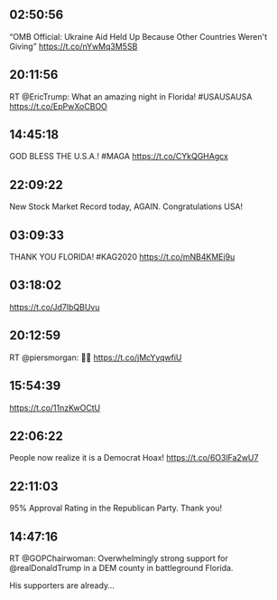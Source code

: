 ## 02:50:56
“OMB Official: Ukraine Aid Held Up Because Other Countries Weren't Giving” https://t.co/nYwMq3M5SB
## 20:11:56
RT @EricTrump: What an amazing night in Florida! #USAUSAUSA https://t.co/EpPwXoCBOO
## 14:45:18
GOD BLESS THE U.S.A.! #MAGA
https://t.co/CYkQGHAgcx
## 22:09:22
New Stock Market Record today, AGAIN. Congratulations USA!
## 03:09:33
THANK YOU FLORIDA! #KAG2020 https://t.co/mNB4KMEj9u
## 03:18:02
https://t.co/Jd7IbQBUvu
## 20:12:59
RT @piersmorgan: 🤣🤣 https://t.co/jMcYyqwfiU
## 15:54:39
https://t.co/11nzKwOCtU
## 22:06:22
People now realize it is a Democrat Hoax! https://t.co/6O3lFa2wU7
## 22:11:03
95% Approval Rating in the Republican Party. Thank you!
## 14:47:16
RT @GOPChairwoman: Overwhelmingly strong support for @realDonaldTrump in a DEM county in battleground Florida.

His supporters are already…
